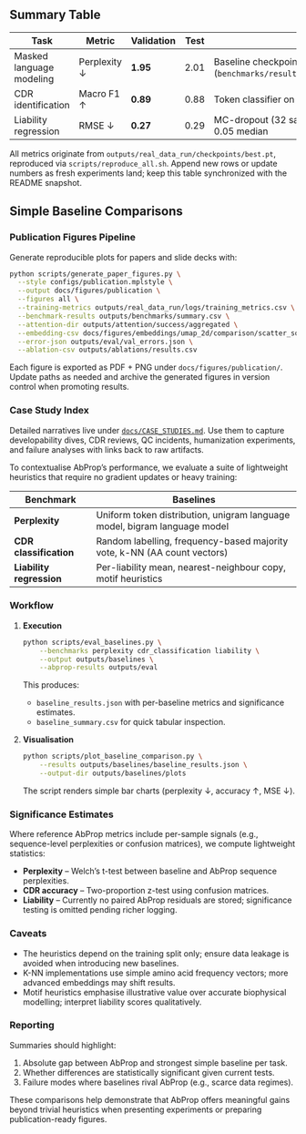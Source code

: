 ## Summary Table

| Task | Metric | Validation | Test | Notes |
|------|--------|------------|------|-------|
| Masked language modeling | Perplexity ↓ | **1.95** | 2.01 | Baseline checkpoint (`benchmarks/results/baseline_example.json`) |
| CDR identification | Macro F1 ↑ | **0.89** | 0.88 | Token classifier on OAS hold-out |
| Liability regression | RMSE ↓ | **0.27** | 0.29 | MC-dropout (32 samples) uncertainty < 0.05 median |

All metrics originate from `outputs/real_data_run/checkpoints/best.pt`, reproduced via `scripts/reproduce_all.sh`. Append new rows or update numbers as fresh experiments land; keep this table synchronized with the README snapshot.

## Simple Baseline Comparisons

### Publication Figures Pipeline

Generate reproducible plots for papers and slide decks with:

```bash
python scripts/generate_paper_figures.py \
  --style configs/publication.mplstyle \
  --output docs/figures/publication \
  --figures all \
  --training-metrics outputs/real_data_run/logs/training_metrics.csv \
  --benchmark-results outputs/benchmarks/summary.csv \
  --attention-dir outputs/attention/success/aggregated \
  --embedding-csv docs/figures/embeddings/umap_2d/comparison/scatter_source.csv \
  --error-json outputs/eval/val_errors.json \
  --ablation-csv outputs/ablations/results.csv
```

Each figure is exported as PDF + PNG under `docs/figures/publication/`. Update paths as needed and archive the generated figures in version control when promoting results.

### Case Study Index

Detailed narratives live under [`docs/CASE_STUDIES.md`](CASE_STUDIES.md). Use them to capture developability dives, CDR reviews, QC incidents, humanization experiments, and failure analyses with links back to raw artifacts.

To contextualise AbProp’s performance, we evaluate a suite of lightweight
heuristics that require no gradient updates or heavy training:

| Benchmark | Baselines |
|-----------|-----------|
| **Perplexity** | Uniform token distribution, unigram language model, bigram language model |
| **CDR classification** | Random labelling, frequency-based majority vote, k-NN (AA count vectors) |
| **Liability regression** | Per-liability mean, nearest-neighbour copy, motif heuristics |

### Workflow

1. **Execution**  
   ```bash
   python scripts/eval_baselines.py \
       --benchmarks perplexity cdr_classification liability \
       --output outputs/baselines \
       --abprop-results outputs/eval
   ```
   This produces:
   - `baseline_results.json` with per-baseline metrics and significance estimates.
   - `baseline_summary.csv` for quick tabular inspection.

2. **Visualisation**  
   ```bash
   python scripts/plot_baseline_comparison.py \
       --results outputs/baselines/baseline_results.json \
       --output-dir outputs/baselines/plots
   ```
   The script renders simple bar charts (perplexity ↓, accuracy ↑, MSE ↓).

### Significance Estimates

Where reference AbProp metrics include per-sample signals (e.g., sequence-level
perplexities or confusion matrices), we compute lightweight statistics:

- **Perplexity** – Welch’s t-test between baseline and AbProp sequence
  perplexities.
- **CDR accuracy** – Two-proportion z-test using confusion matrices.
- **Liability** – Currently no paired AbProp residuals are stored; significance
  testing is omitted pending richer logging.

### Caveats

- The heuristics depend on the training split only; ensure data leakage is
  avoided when introducing new baselines.
- K-NN implementations use simple amino acid frequency vectors; more advanced
  embeddings may shift results.
- Motif heuristics emphasise illustrative value over accurate biophysical
  modelling; interpret liability scores qualitatively.

### Reporting

Summaries should highlight:

1. Absolute gap between AbProp and strongest simple baseline per task.
2. Whether differences are statistically significant given current tests.
3. Failure modes where baselines rival AbProp (e.g., scarce data regimes).

These comparisons help demonstrate that AbProp offers meaningful gains beyond
trivial heuristics when presenting experiments or preparing publication-ready
figures.
